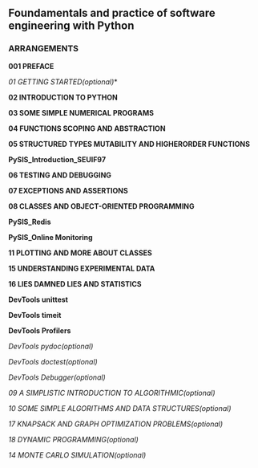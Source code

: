 
## Foundamentals and practice of software engineering with Python

### ARRANGEMENTS

**001 PREFACE**

*01 GETTING STARTED(optional)**

**02 INTRODUCTION TO PYTHON**

**03 SOME SIMPLE NUMERICAL PROGRAMS**

**04 FUNCTIONS SCOPING AND ABSTRACTION**

**05 STRUCTURED TYPES MUTABILITY AND HIGHERORDER FUNCTIONS**

**PySIS_Introduction_SEUIF97**

**06 TESTING AND DEBUGGING**

**07 EXCEPTIONS AND ASSERTIONS**

**08 CLASSES AND OBJECT-ORIENTED PROGRAMMING**

**PySIS_Redis**

**PySIS_Online Monitoring**

**11 PLOTTING AND MORE ABOUT CLASSES**

**15 UNDERSTANDING EXPERIMENTAL DATA**

**16 LIES DAMNED LIES AND STATISTICS**

**DevTools unittest**

**DevTools timeit**

**DevTools Profilers**

*DevTools pydoc(optional)*

*DevTools doctest(optional)*

*DevTools Debugger(optional)*

*09 A SIMPLISTIC INTRODUCTION TO ALGORITHMIC(optional)*

*10 SOME SIMPLE ALGORITHMS AND DATA STRUCTURES(optional)*

*17 KNAPSACK AND GRAPH OPTIMIZATION PROBLEMS(optional)*

*18 DYNAMIC PROGRAMMING(optional)*

*14 MONTE CARLO SIMULATION(optional)*





